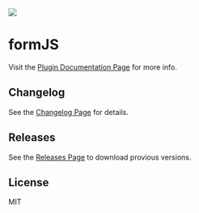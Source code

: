 [![](https://data.jsdelivr.com/v1/package/gh/simplysayhi/formJS/badge)](https://www.jsdelivr.com/package/gh/simplysayhi/formJS)

# formJS

Visit the [Plugin Documentation Page](http://simplysayhi.github.io/formJS) for more info.



## Changelog

See the [Changelog Page](http://simplysayhi.github.io/formJS/#changelog) for details.



## Releases

See the [Releases Page](https://github.com/SimplySayHi/formJS/releases) to download provious versions.



## License

MIT
